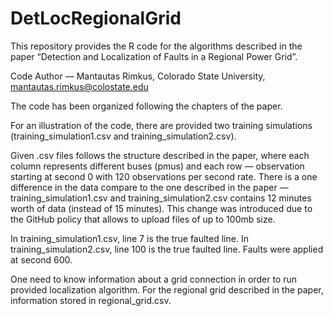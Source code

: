 # DetLocRegionalGrid

This repository provides the R code for the algorithms described in the paper “Detection and Localization of Faults in a Regional Power Grid”.

Code Author — Mantautas Rimkus, Colorado State University, mantautas.rimkus@colostate.edu

The code has been organized following the chapters of the paper.

For an illustration of the code, there are provided two training simulations (training_simulation1.csv and training_simulation2.csv).

Given .csv files follows the structure described in the paper, where each column represents different buses (pmus) and each row — observation starting at second 0 with 120 observations per second rate. There is a one difference in the data compare to the one described in the paper — training_simulation1.csv and training_simulation2.csv contains 12 minutes worth of data (instead of 15 minutes). This change was introduced due to the GitHub policy that allows to upload files of up to 100mb size.

In training_simulation1.csv, line 7 is the true faulted line.
In training_simulation2.csv, line 100 is the true faulted line.
Faults were applied at second 600.

One need to know information about a grid connection in order to run provided localization algorithm. For the regional grid described in the paper, information stored in regional_grid.csv.
